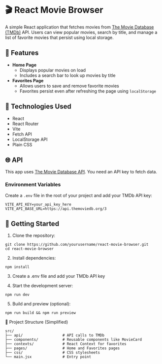 # 🎬 React Movie Browser

A simple React application that fetches movies from [The Movie Database (TMDb)](https://www.themoviedb.org/) API. Users can view popular movies, search by title, and manage a list of favorite movies that persist using local storage.

## 📁 Features

- **Home Page**
  - Displays popular movies on load
  - Includes a search bar to look up movies by title
- **Favorites Page**
  - Allows users to save and remove favorite movies
  - Favorites persist even after refreshing the page using `localStorage`

## 🔧 Technologies Used

- React
- React Router
- Vite
- Fetch API
- LocalStorage API
- Plain CSS

## 🌐 API

This app uses [The Movie Database API](https://developers.themoviedb.org/3/getting-started/introduction). You need an API key to fetch data.

### Environment Variables

Create a `.env` file in the root of your project and add your TMDb API key:

```env
VITE_API_KEY=your_api_key_here
VITE_API_BASE_URL=https://api.themoviedb.org/3
```

## 🚀 Getting Started

1. Clone the repository:

```shell
git clone https://github.com/yourusername/react-movie-browser.git
cd react-movie-browser
```

2. Install dependencies:

```shell
npm install
```

3. Create a .env file and add your TMDb API key

4. Start the development server:

```shell
npm run dev
```

5. Build and preview (optional):

```shell
npm run build && npm run preview
```

📂 Project Structure (Simplified)

```text
src/
├── api/                  # API calls to TMDb
├── components/           # Reusable components like MovieCard
├── contexts/             # React Context for favorites
├── pages/                # Home and Favorites pages
├── css/                  # CSS stylesheets
└── main.jsx              # Entry point
```
